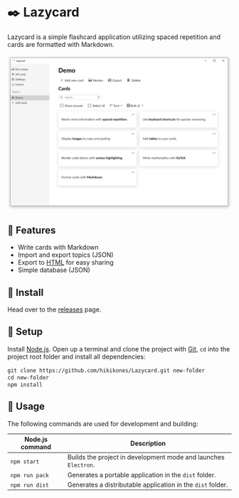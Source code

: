 # :black_nib: Lazycard

Lazycard is a simple flashcard application utilizing spaced repetition and cards are formatted with Markdown.

![](demo.png)

## :pushpin: Features

* Write cards with Markdown
* Import and export topics (JSON)
* Export to [HTML](https://hikikones.github.io/Lazycard/) for easy sharing
* Simple database (JSON)

## :bookmark: Install

Head over to the [releases](https://github.com/hikikones/Lazycard/releases) page.


## :scroll: Setup

Install [Node.js](https://nodejs.org/en/). Open up a terminal and clone the project with [Git](https://git-scm.com/), `cd` into the project root folder and install all dependencies:


```
git clone https://github.com/hikikones/Lazycard.git new-folder
cd new-folder
npm install
```

## :wrench: Usage

The following commands are used for development and building:

| Node.js command | Description |
|-----------------|-------------|
| `npm start` | Builds the project in development mode and launches `Electron`. |
| `npm run pack` | Generates a portable application in the `dist` folder. |
| `npm run dist` | Generates a distributable application in the `dist` folder. |